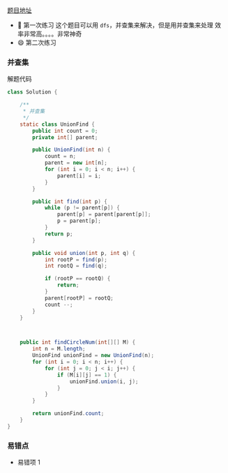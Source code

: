 [题目地址](https://leetcode-cn.com/problems/friend-circles/)



- :slightly_smiling_face: 第一次练习 这个题目可以用 `dfs`，并查集来解决，但是用并查集来处理 效率非常高。。。。非常神奇
- :smile: 第二次练习 



### 并查集

解题代码

```java
class Solution {

    /**
     * 并查集
     */
    static class UnionFind {
        public int count = 0;
        private int[] parent;

        public UnionFind(int n) {
            count = n;
            parent = new int[n];
            for (int i = 0; i < n; i++) {
                parent[i] = i;
            }
        }

        public int find(int p) {
            while (p != parent[p]) {
                parent[p] = parent[parent[p]];
                p = parent[p];
            }
            return p;
        }

        public void union(int p, int q) {
            int rootP = find(p);
            int rootQ = find(q);

            if (rootP == rootQ) {
                return;
            }
            parent[rootP] = rootQ;
            count --;
        }
    }



    public int findCircleNum(int[][] M) {
        int n = M.length;
        UnionFind unionFind = new UnionFind(n);
        for (int i = 0; i < n; i++) {
            for (int j = 0; j < i; j++) {
                if (M[i][j] == 1) {
                    unionFind.union(i, j);
                }
            }
        }

        return unionFind.count;
    }
}
```



### 易错点

- 易错项 1 
